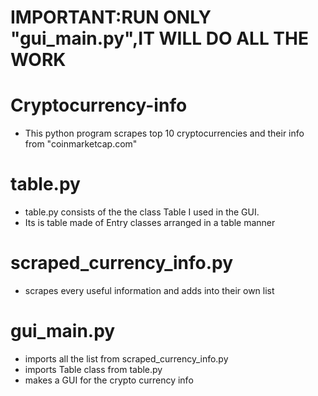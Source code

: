 # IMPORTANT:RUN ONLY "gui_main.py",IT WILL DO ALL THE WORK  
  

# Cryptocurrency-info  
- This python program scrapes top 10 cryptocurrencies and their info from "coinmarketcap.com"  
  

  
  
# table.py
- table.py consists of the the class Table I used in the GUI.  
- Its is table made of Entry classes arranged in a table manner  
  
# scraped_currency_info.py
- scrapes every useful information and adds into their own list 

# gui_main.py  
- imports all the list from scraped_currency_info.py
- imports Table class from table.py
- makes a GUI for the crypto currency info
